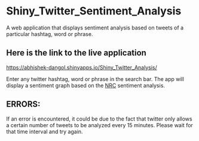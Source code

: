 # Shiny_Twitter_Sentiment_Analysis
A web application that displays sentiment analysis based on tweets of a particular hashtag, word or phrase.
 
## Here is the link to the live application
https://abhishek-dangol.shinyapps.io/Shiny_Twitter_Analysis/

Enter any twitter hashtag, word or phrase in the search bar. The app will display a sentiment graph based on the [NRC]("http://saifmohammad.com/WebPages/NRC-Emotion-Lexicon.htm") sentiment analysis.


## ERRORS:
If an error is encountered, it could be due to the fact that twitter only allows a certain number of tweets to be analyzed every 15 minutes. Please wait for that time interval and try again.


